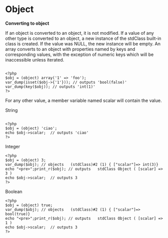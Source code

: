 # Object


**Converting to object**

If an object is converted to an object, it is not modified. If a value of any other type is converted to an object, a new instance of the stdClass built-in class is created. If the value was NULL, the new instance will be empty. An array converts to an object with properties named by keys and corresponding values, with the exception of numeric keys which will be inaccessible unless iterated. 

```apacheconfig

<?php
$obj = (object) array('1' => 'foo');
var_dump(isset($obj->{'1'})); // outputs 'bool(false)'
var_dump(key($obj)); // outputs 'int(1)'
?>

```

For any other value, a member variable named scalar will contain the value. 

String
```apacheconfig

<?php
$obj = (object) 'ciao';
echo $obj->scalar;  // outputs 'ciao'
?>

```

Integer 

```apacheconfig
<?php
$obj = (object) 3;
var_dump($obj); // objects   (stdClass)#2 (1) { ["scalar"]=> int(3)}
echo "<pre>";print_r($obj); // outputs   stdClass Object ( [scalar] => 3 )
echo $obj->scalar;  // outputs 3
?>
```

Boolean

```apacheconfig
<?php
$obj = (object) true;
var_dump($obj); // objects   (stdClass)#2 (1) { ["scalar"]=> bool(true)}
echo "<pre>";print_r($obj); // outputs   stdClass Object ( [scalar] => 1 )
echo $obj->scalar;  // outputs 3
?>
```